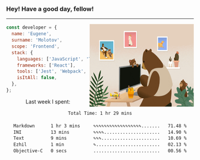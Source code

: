 ### Hey! Have a good day, fellow!
---
<img align='right' alt='GIF' vertical-align='center' src='./src/giphy.gif' width='280px' height='222px'/>

```javascript
const developer = {
  name: 'Eugene',
  surname: 'Molotov',
  scope: 'Frontend',
  stack: {
    languages: ['JavaScript', 'TypeScript'],
    frameworks: ['React'],
    tools: ['Jest', 'Webpack', 'Sass'],
    isItAll: false,
  },
};
```
<p align="center">
  Last week I spent:
</p>
<div align="center">
<!--START_SECTION:waka-->

```txt
Total Time: 1 hr 29 mins

Markdown      1 hr 3 mins     ✎✎✎✎✎✎✎✎✎✎✎✎✎✎✎✎✎✎.......   71.48 %
INI           13 mins         ✎✎✎✎.....................   14.90 %
Text          9 mins          ✎✎✎......................   10.69 %
Ezhil         1 min           ✎........................   02.13 %
Objective-C   0 secs          .........................   00.56 %
```

<!--END_SECTION:waka-->

